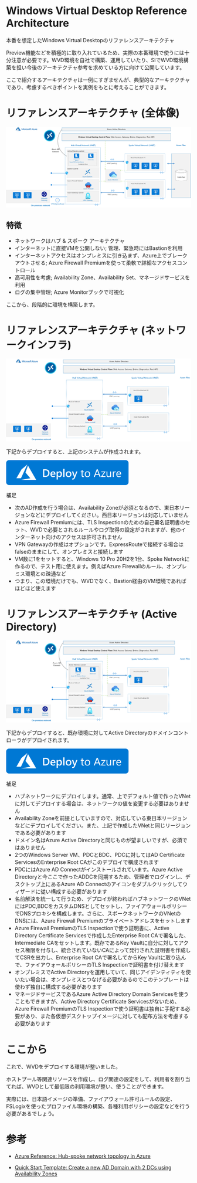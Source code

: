# Windows Virtual Desktop Reference Architecture

本番を想定したWindows Virtual Desktopのリファレンスアーキテクチャ

Preview機能などを積極的に取り入れているため、実際の本番環境で使うには十分注意が必要です。WVD環境を自社で構築、運用していたり、SIでWVD環境構築を担い今後のアーキテクチャ参考を求めている方に向けて公開しています。

ここで紹介するアーキテクチャは一例にすぎませんが、典型的なアーキテクチャであり、考慮するべきポイントを実例をもとに考えることができます。

# リファレンスアーキテクチャ (全体像)
![リファレンスアーキテクチャ](images/wvd-ra.png)

## 特徴
- ネットワークはハブ & スポーク アーキテクチャ
- インターネットに直接VMを公開しない; 管理、緊急時にはBastionを利用
- インターネットアクセスはオンプレミスに引き込まず、Azure上でブレークアウトさせる; Azure Firewall Premiumを使って柔軟で詳細なアクセスコントロール
- 高可用性を考慮; Availability Zone、Availability Set、マネージドサービスを利用
- ログの集中管理; Azure Monitorブックで可視化

ここから、段階的に環境を構築します。

# リファレンスアーキテクチャ (ネットワークインフラ)
![ネットワーク](images/wvd-ra-network.png)

下記からデプロイすると、上記のシステムが作成されます。

[![Deploy To Azure](https://raw.githubusercontent.com/Azure/azure-quickstart-templates/master/1-CONTRIBUTION-GUIDE/images/deploytoazure.svg?sanitize=true)](https://portal.azure.com/#create/Microsoft.Template/uri/https%3a%2f%2fraw.githubusercontent.com%2ftakeokams%2fwvd-reference-architecture%2fmain%2fazuredeploy.json)

補足
- 次のAD作成を行う場合は、Availability Zoneが必須となるので、東日本リージョンなどにデプロイしてください。西日本リージョンは対応していません
- Azure Firewall Premiumには、TLS Inspectionのための自己署名証明書のセット、WVDで必要とされるルールやログ取得の設定がされますが、他のインターネット向けのアクセスは許可されません
- VPN Gatewayの作成はオプションです。ExpressRouteで接続する場合はfalseのままにして、オンプレミスと接続します
- VM数に1をセットすると、Windows 10 Pro 20H2を1台、Spoke Networkに作るので、テスト用に使えます。例えばAzure Firewallのルール、オンプレミス環境との疎通など
- つまり、この環境だけでも、WVDでなく、Bastion経由のVM環境であればほどほど使えます

# リファレンスアーキテクチャ (Active Directory)
![Active Directory](images/wvd-ra-ad.png)

下記からデプロイすると、既存環境に対してActive Directoryのドメインコントローラがデプロイされます。

[![Deploy To Azure](https://raw.githubusercontent.com/Azure/azure-quickstart-templates/master/1-CONTRIBUTION-GUIDE/images/deploytoazure.svg?sanitize=true)](https://portal.azure.com/#create/Microsoft.Template/uri/https%3a%2f%2fraw.githubusercontent.com%2ftakeokams%2fwvd-reference-architecture%2fmain%2faddeploy.json)

補足
- ハブネットワークにデプロイします。通常、上でデフォルト値で作ったVNetに対してデプロイする場合は、ネットワークの値を変更する必要はありません
- Availability Zoneを前提としていますので、対応している東日本リージョンなどにデプロイしてください。また、上記で作成したVNetと同じリージョンである必要があります
- ドメイン名はAzure Active Directoryと同じものが望ましいですが、必須ではありません
- 2つのWindows Server VM、PDCとBDC、PDCに対してはAD Certificate ServicesのEnterprise Root CAがこのデプロイで構成されます
- PDCにはAzure AD Connectがインストールされています。Azure Active Directoryと今ここで作ったADDCを同期するため、管理者でログインし、デスクトップ上にあるAzure AD Connectのアイコンをダブルクリックしてウィザードに従い構成する必要があります
- 名前解決を統一して行うため、デプロイが終わればハブネットワークのVNetにはPDC,BDCをカスタムDNSとしてセットし、ファイアウォールポリシーでDNSプロキシを構成します。さらに、スポークネットワークのVNetのDNSには、Azure Firewall Premiumのプライベートアドレスをセットします
- Azure Firewall PremiumのTLS Inspectionで使う証明書に、Active Directory Certificate Servicesで作成したEnterprise Root CAで署名した、Intermediate CAをセットします。既存であるKey Vaultに自分に対してアクセス権限を付与し、統合されていないCAによって発行された証明書を作成してCSRを出力し、Enterprise Root CAで署名してからKey Vaultに取り込んで、ファイアウォールポリシーのTLS Inspectionで証明書を付け替えます
- オンプレミスでActive Directoryを運用していて、同じアイデンティティを使いたい場合は、オンプレミスとつなげる必要があるのでこのテンプレートは使わず独自に構成する必要があります
- マネージドサービスであるAzure Active Directory Domain Servicesを使うこともできますが、Active Directory Certificate Servicesがないため、Azure Firewall PremiumのTLS Inspectionで使う証明書は独自に手配する必要があり、また各仮想デスクトップイメージに対しても配布方法を考慮する必要があります

# ここから
これで、WVDをデプロイする環境が整いました。

ホストプール等関連リソースを作成し、ログ関連の設定をして、利用者を割り当てれば、WVDとして最低限の利用環境が整い、使うことができます。

実際には、日本語イメージの準備、ファイアウォール許可ルールの設定、FSLogixを使ったプロファイル環境の構築、各種利用ポリシーの設定などを行う必要があるでしょう。


# 参考
- [Azure Reference: Hub-spoke network topology in Azure](https://docs.microsoft.com/en-us/azure/architecture/reference-architectures/hybrid-networking/hub-spoke)

- [Quick Start Template: Create a new AD Domain with 2 DCs using Availability Zones](https://azure.microsoft.com/ja-jp/resources/templates/active-directory-new-domain-ha-2-dc-zones/)

